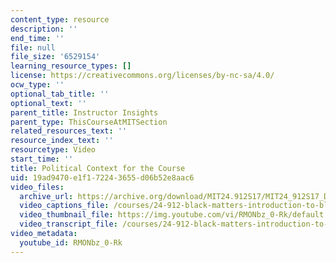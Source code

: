 ```yaml
---
content_type: resource
description: ''
end_time: ''
file: null
file_size: '6529154'
learning_resource_types: []
license: https://creativecommons.org/licenses/by-nc-sa/4.0/
ocw_type: ''
optional_tab_title: ''
optional_text: ''
parent_title: Instructor Insights
parent_type: ThisCourseAtMITSection
related_resources_text: ''
resource_index_text: ''
resourcetype: Video
start_time: ''
title: Political Context for the Course
uid: 19ad9470-e1f1-7224-3655-d06b52e8aac6
video_files:
  archive_url: https://archive.org/download/MIT24.912S17/MIT24_912S17_DeGraff_Political_Context_300k.mp4
  video_captions_file: /courses/24-912-black-matters-introduction-to-black-studies-spring-2017/276174dbb9e25d4f93f8c4b8e4dd492f_RMONbz_0-Rk.vtt
  video_thumbnail_file: https://img.youtube.com/vi/RMONbz_0-Rk/default.jpg
  video_transcript_file: /courses/24-912-black-matters-introduction-to-black-studies-spring-2017/219b610a8066f6ad4b62bbeb79bc40b3_RMONbz_0-Rk.pdf
video_metadata:
  youtube_id: RMONbz_0-Rk
---
```

